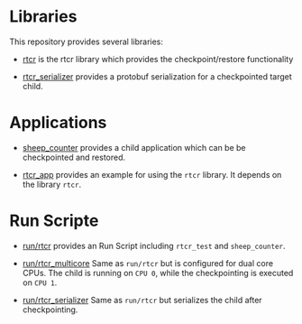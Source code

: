 # Libraries

This repository provides several libraries:

* [rtcr](lib/mk/rtcr.mk) is the rtcr library which provides the
  checkpoint/restore functionality

* [rtcr_serializer](lib/mk/rtcr_serializer.mk) provides a protobuf serialization for a
  checkpointed target child. 


# Applications

* [sheep_counter](src/app/sheep_counter/target.mk) provides a child application
  which can be be checkpointed and restored.

* [rtcr_app](src/app/rtcr_app/target.mk) provides an example for using the
  `rtcr` library. It depends on the library `rtcr`.


# Run Scripte

* [run/rtcr](run/rtcr.run) provides an Run Script including `rtcr_test` and
  `sheep_counter`. 
  
* [run/rtcr_multicore](run/rtcr_multicore.run) Same as `run/rtcr` but is configured for
  dual core CPUs. The child is running on `CPU 0`, while the checkpointing is
  executed on `CPU 1`.

* [run/rtcr_serializer](run/rtcr_serializer.run) Same as `run/rtcr` but
  serializes the child after checkpointing.





  

